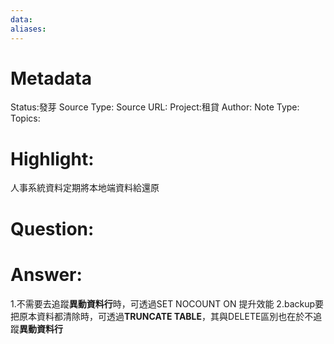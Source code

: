 ```yaml
---
data:
aliases:
---
```

# Metadata
Status:發芽
Source Type:
Source URL:
Project:租貸
Author:
Note Type:
Topics:


# Highlight:
人事系統資料定期將本地端資料給還原
# Question:

# Answer:
1.不需要去追蹤**異動資料行**時，可透過SET NOCOUNT ON 提升效能
2.backup要把原本資料都清除時，可透過**TRUNCATE TABLE**，其與DELETE區別也在於不追蹤**異動資料行**